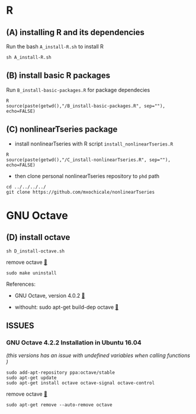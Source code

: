 
# R

## (A) installing R and its dependencies

Run the bash `A_install-R.sh` to install R

```
sh A_install-R.sh
```


## (B) install basic R packages
Run `B_install-basic-packages.R` for package dependecies
```
R
source(paste(getwd(),"/B_install-basic-packages.R", sep=""), echo=FALSE)
```


## (C) nonlinearTseries package


* install nonlinearTseries with R script `install_nonlinearTseries.R`
```
R
source(paste(getwd(),"/C_install-nonlinearTseries.R", sep=""), echo=FALSE)
```

* then clone personal nonlinearTseries repository to `phd` path


```
cd ../../../../
git clone https://github.com/mxochicale/nonlinearTseries
```




# GNU Octave

## (D) install octave 

```
sh D_install-octave.sh
```


remove octave [:link:](https://askubuntu.com/questions/814054/uninstalling-octave-from-ubuntu-16-04-lts)
```
sudo make uninstall

```



References: 
* GNU Octave, version 4.0.2 [:link:](https://unix.stackexchange.com/questions/280195/how-to-install-octave-without-gui-in-ubuntu-16-0://unix.stackexchange.com/questions/280195/how-to-install-octave-without-gui-in-ubuntu-16-04)

* withouht: sudo apt-get build-dep octave [:link:](https://askubuntu.com/questions/730322/how-to-install-octave-in-ubuntu-14-04-using-terminal#comment1083602_730333)



## ISSUES

### GNU Octave 4.2.2 Installation in Ubuntu 16.04
*(this versions has an issue with undefined variables when calling functions )*

```
sudo add-apt-repository ppa:octave/stable
sudo apt-get update
sudo apt-get install octave octave-signal octave-control
```
remove octave [:link:](https://askubuntu.com/questions/814054/uninstalling-octave-from-ubuntu-16-04-lts) 
```
sudo apt-get remove --auto-remove octave
```



